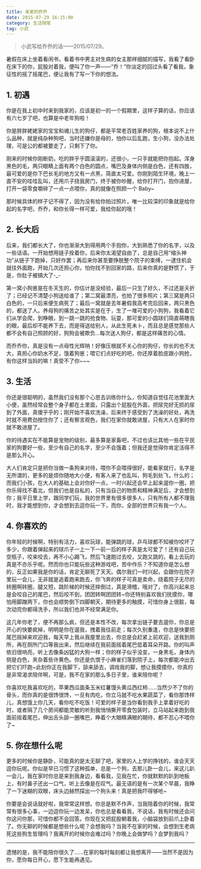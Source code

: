 ```yaml
---
title: 亲爱的乔乔
date: 2015-07-29 16:15:00
category: 生活随笔
tag: 小武
---
```


> 小武写给乔乔的话——2015/07/29。

<!-- more -->

暑假在床上坐着看闲书，看着书中男主对生病的女主那样细腻的描写，我看了看卧在床下的你，屁股对着我，便叫了你一声——“乔！”你淡定的回过头看了看我，象征性的摇了摇尾巴，便让我有了写一下你的想法。

## 1. 初遇

你是在我上初中时来到我家的，应该是初一的一个假期里，这样子算的话，你应该有六七岁了吧，也算是中老年狗啦！

你是胖胖姥姥家的宝宝和魂儿生的狗仔，都是平常老百姓家养的狗，根本说不上什么品种，就是纯杂种狗吧，当时还嫌你是母的，怕你以后乱跑，生小狗，没办法处理，可是公的都被要走了，只剩下了你。

刚来的时候你刚断奶，吃的胖乎乎圆滚滚的，还很小，一只手就能把你抱起。浑身黑色的毛，两只眼睛上面有两个白色的圆点，嘴巴及身体内侧是白色，还有四肢，最可爱的是你下巴长毛的地方又有一点黑，简直太可爱。你刚到陌生环境，晚上一直不安的哇哇乱叫，还用爪子挠我房门，终于被你吵醒，给你打开门，抱你进屋，打开一袋零食嚼碎了一点一点喂你，真的就像在照顾一个 Baby~

那时候具体的样子记不得了，因为没有给你拍过照片，唯一比较深的印象就是给你起的名字吧，乔乔，和你长得一样可爱，我给你起的哦！

## 2. 长大后

后来，我们都长大了，你也渐渐大到得用两个手抱你，大到熟悉了你的名字，以及一些话语。一开始想用链子拴着你，后来你太渴望自由了，总是自己用“缩头神功”从链子下跑掉，只好作罢；再后来你甚至要挣脱整个院子的束缚，一逮住机会就往外面跑，开始几次还担心你，怕你找不到回家的路，后来你真的是野惯了，于是，你肚子被搞大了-\_-

第一窝小狗崽是在冬天生的，你估计是没经验，最后一只生了好久，不过还是夭折了；已经记不清楚小狗送给谁了；第二窝最漂亮，也拍了很多照片；第三窝是两只白色的，一只后来便生病死了；最后一窝就是去年暑假我高考完后回来，两只黑色的，都送了人。养母狗的痛苦之处其实是在于，生了一堆可爱的小狗狗，我看着它们从学会爬，到睁眼，到一跳一跳的抢食物、玩耍，那可爱的小圆球们简直萌瞎我的眼，最后却不能养下去，而是得送给别人，从此生死未卜，而且总是感觉那些人都不会有自己照顾的好，狗狗会被欺负...每次送人狗仔，都是这样痛苦的心情。

而乔乔你，真是没有一点母性光辉呐！好像压根就不关心你的狗仔，你长的也不太大，真担心你奶水不足，饿着狗崽；喂它们点好吃的吧，你还厚着脸皮跟小狗抢，有你这样当妈的嘛！真受不了你~~~

## 3. 生活

你还是很聪明的，虽然我们没有那个心思去训练你什么，你知道自觉往花池里面大小便，虽然经常会整个身子都在土里面，只露出个屁股在外面，把尿完好无损的尿到了外面，真傻乎乎的；刚开始不喜欢洗澡，后来终于感受到了洗澡的好处，再洗时就不用费劲按住你了；还有察言观色，我们在家你就敢进屋，只有大人在家时你就不敢进屋了。

你的待遇实在不能算是宠物的级别，最多算是家畜吧，不过也该比其他一些在平民家的狗要好一些，至少有自己的名字，至少不会饿着；但我还是觉得你肯定活得不是那么开心。

大人们肯定只是把你当做一条狗来对待，喂你不会喂得很好，能看家就行，名字是无所谓的，更多的是烦你随地大小便，有客人来了也乱叫，狗毛到处飞，什么的；而我们小孩，在大人的基础上会对你好一点，一时兴起还会早上起来遛你一圈，把你乐得找不着北，但我们也是自私的，只有当自己的物质和精神满足后，才会想到你；我平日里上学，跟同学们玩，我的世界里有很多很多人，只有所有人都不理我时，我才能想到你，才会想到去逗你玩一下，而你，全部的世界只有我一个人。

## 4. 你喜欢的

你年轻的时候啊，特别有活力，喜欢玩球，能弹跳的球，乒乓球都不知被你咬坏了多少，你跟着弹起来的球爪子一上一下一前一后的样子真是太可爱了！还有自己玩空瓶子，咬来咬去，再不小心踢飞，然后飞速跑过去咬，又跑又跳的，看上去玩的真是不亦乐乎呢。然而你也只能玩些这种游戏吧，苦中作乐？不知道你是怎么想的，反正如果我是你的话，肯定无聊死了天天。偶尔我们一时兴起，会跟你在院子里玩一会儿，无非就是追着跑来跑去，你飞奔的样子可真是卖命，绕着院子无尽的转圈啊转圈，腿又短，跳阶梯的时候还摔倒过，真是滑稽，哦对了，你高兴起来总是会咬自己的尾巴，然后咬不到，团团转啊团团转~你还特别喜欢我们抚摸你，哪怕用脚蹭两下，你也会顺势倒下四脚朝天，期待更多的触摸，可惜你身上很脏，每次动完你都得洗手，所以我们也并不经常满足你。

这几年你老了，便不再那么疯，但还是本性不改，每次拿出链子要去遛你，你总是开心的快要疯掉，明明是你在遛我，拽着我往前走；每次久别重逢，你总是快要把尾巴摇掉来欢迎我，每天早上我从我屋里出去，你总是会赶紧上前欢迎，送我到厕所，再在厕所门口等我出来，然后继续在我前面摇着尾巴低着耳朵开路。你的叫声依旧很响亮，听上去像条凶猛的大狗一样；你的样子似乎没变，一身黑毛，身体内侧是白色，夹杂着些许黄色。你还是仇恨于小麻雀们落到院子上，每次都能冲出去把它们吓跑~此刻你正在我脚下，舔来舔去，调戏我的脚，想让我摸摸你，你真的是非常渴求陪伴啊，可是，我不在家的那么多日子里，谁来陪你呢？

你喜欢吃我喜欢吃的，苹果西瓜面条玉米红薯馒头黄瓜西红柿......当然少不了你的骨头，而你真的是很馋很馋，一旦有肉吃，你立马就不吃水果蔬菜了，看你那馋样儿，真想饿上你几天，看你吃不吃饭！可爱的样子是当你看到我手上拿着好吃的时，或者隔了几个房间都能灵敏的听到我悄悄撕开零食包装时，立马站起来跑到我面前摇着尾巴，伸出舌头舔一圈嘴巴，睁着个大眼睛满眼的期待，都不忍心不喂你了~

## 5. 你在想什么呢

更多的时候你是静卧，可能真的是太无聊了吧，家里的人上学的挣钱的，谁会天天逗你玩呢。你似是早已习惯了这种孤单，总是一个狗，去那儿卧一会儿，来这儿趴一会儿，我在家时你总是来到我身边，看看我，见我在忙，你就默默的趴到地板上，有时鼻子还出一口气，听上去像是在叹气。最无语的是有一次某个早晨，我睁了一下迷糊的双眼，床头边赫然探出一个狗头来！真是把我吓得够呛~

你要是会说话就好啦，我常常这样想。你总是默不作声，当我陪着你的时候，我常常有很多心事，一边逗你玩一边发呆，你也总是看看我，不说话，我有时候还会问你这问你那，可惜你都不会回答。你现在又把屁股朝着我，小脑袋放到前爪上卧着了。你无聊的时候都是想些什么呢？会想我吗？当我不在家的时候，会想到生老病死这些狗生哲理吗？我离开的时候你会难过吗？你晚上会做梦吗？会梦到我吗？

---

遗憾的是，我不能陪你很久了......在家的每时每刻都让我想离开——当然不是因为你，愿你每日开心，愿下生能再遇见。
